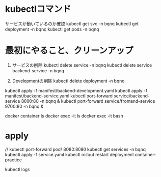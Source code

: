 # kubectlコマンド
サービスが動いているのか確認
kubectl get svc -n bqnq
kubectl get deployment -n bqnq
kubectl get pods -n bqnq

# 最初にやること、クリーンアップ
1. サービスの削除
kubectl delete service <name> -n bqnq
kubectl delete service backend-service -n bqnq

2. Developmentの削除
kubectl delete deployment <name> -n bqnq



kubectl apply -f manifest/backend-development.yaml
kubectl apply -f manifest/backend-service.yaml
kubectl port-forward service/backend-service 8000:80 -n bqnq &
kubectl port-forward service/frontend-service 9700:80 -n bqnq & 




docker container ls
docker exec -it <container-id> ls
docker exec -it <container-id> bash


# apply
// kubectl port-forward pod/<container name> 8080:8080
kubectl get services -n bqnq
kubectl apply -f service.yaml
kubectl rollout restart deployment container-practice

kubectl logs <container name>
